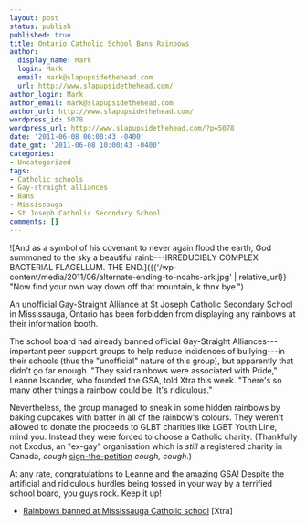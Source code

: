 ```yaml
---
layout: post
status: publish
published: true
title: Ontario Catholic School Bans Rainbows
author:
  display_name: Mark
  login: Mark
  email: mark@slapupsidethehead.com
  url: http://www.slapupsidethehead.com/
author_login: Mark
author_email: mark@slapupsidethehead.com
author_url: http://www.slapupsidethehead.com/
wordpress_id: 5078
wordpress_url: http://www.slapupsidethehead.com/?p=5078
date: '2011-06-08 06:00:43 -0400'
date_gmt: '2011-06-08 10:00:43 -0400'
categories:
- Uncategorized
tags:
- Catholic schools
- Gay-straight alliances
- Bans
- Mississauga
- St Joseph Catholic Secondary School
comments: []
---
```

![And as a symbol of his covenant to never again flood the earth, God summoned to the sky a beautiful rainb---IRREDUCIBLY COMPLEX BACTERIAL FLAGELLUM. THE END.]({{'/wp-content/media/2011/06/alternate-ending-to-noahs-ark.jpg' | relative_url}} "Now find your own way down off that mountain, k thnx bye.")

An unofficial Gay-Straight Alliance at St Joseph Catholic Secondary School in Mississauga, Ontario has been forbidden from displaying any rainbows at their information booth.

The school board had already banned official Gay-Straight Alliances---important peer support groups to help reduce incidences of bullying---in their schools (thus the "unofficial" nature of this group), but apparently that didn't go far enough. "They said rainbows were associated with Pride," Leanne Iskander, who founded the GSA, told Xtra this week. "There's so many other things a rainbow could be. It's ridiculous."

Nevertheless, the group managed to sneak in some hidden rainbows by baking cupcakes with batter in all of the rainbow's colours. They weren't allowed to donate the proceeds to GLBT charities like LGBT Youth Line, mind you. Instead they were forced to choose a Catholic charity. (Thankfully not Exodus, an "ex-gay" organisation which is _still_ a registered charity in Canada, _cough_ [sign-the-petition](http://www.slapupsidethehead.com/action/petition/ "And please pass it on!") _cough, cough_.)

At any rate, congratulations to Leanne and the amazing GSA! Despite the artificial and ridiculous hurdles being tossed in your way by a terrified school board, you guys rock. Keep it up!

- [Rainbows banned at Mississauga Catholic school](http://www.xtra.ca/public/Toronto/Rainbows_banned_at_Mississauga_Catholic_school-10262.aspx) [Xtra]

